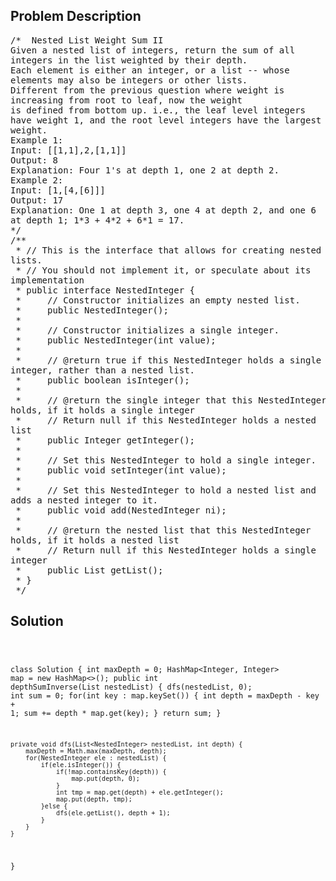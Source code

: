 <!--
<style>
  body { font-family: Arial, sans-serif; }
  .container { max-width: 100%; margin: 0 auto; padding: 10px; }
  .comment-block { max-width: 30%; background-color: #f9f9f9; padding: 10px; border-left: 5px solid #ccc; overflow-wrap: break-word; white-space: pre-wrap; }
  .code-block { background-color: #f4f4f4; padding: 10px; border: 1px solid #ddd; overflow-wrap: break-word; white-space: pre-wrap; }
</style>
-->

<div class='container'>
<h2>Problem Description</h2>
<div class='comment-block'>
<pre>
/*  Nested List Weight Sum II
Given a nested list of integers, return the sum of all
integers in the list weighted by their depth.
Each element is either an integer, or a list -- whose
elements may also be integers or other lists.
Different from the previous question where weight is
increasing from root to leaf, now the weight
is defined from bottom up. i.e., the leaf level integers
have weight 1, and the root level integers have the largest
weight.
Example 1:
Input: [[1,1],2,[1,1]]
Output: 8
Explanation: Four 1's at depth 1, one 2 at depth 2.
Example 2:
Input: [1,[4,[6]]]
Output: 17
Explanation: One 1 at depth 3, one 4 at depth 2, and one 6
at depth 1; 1*3 + 4*2 + 6*1 = 17.
*/
/**
 * // This is the interface that allows for creating nested
lists.
 * // You should not implement it, or speculate about its
implementation
 * public interface NestedInteger {
 *     // Constructor initializes an empty nested list.
 *     public NestedInteger();
 *
 *     // Constructor initializes a single integer.
 *     public NestedInteger(int value);
 *
 *     // @return true if this NestedInteger holds a single
integer, rather than a nested list.
 *     public boolean isInteger();
 *
 *     // @return the single integer that this NestedInteger
holds, if it holds a single integer
 *     // Return null if this NestedInteger holds a nested
list
 *     public Integer getInteger();
 *
 *     // Set this NestedInteger to hold a single integer.
 *     public void setInteger(int value);
 *
 *     // Set this NestedInteger to hold a nested list and
adds a nested integer to it.
 *     public void add(NestedInteger ni);
 *
 *     // @return the nested list that this NestedInteger
holds, if it holds a nested list
 *     // Return null if this NestedInteger holds a single
integer
 *     public List<NestedInteger> getList();
 * }
 */
</pre>
</div>

<h2>Solution</h2>
<div class='code-block'>
<pre><code class='language-java'>

class Solution {
    int maxDepth = 0;
    HashMap<Integer, Integer> map = new HashMap<>();
    public int depthSumInverse(List<NestedInteger> nestedList) {
        dfs(nestedList, 0);
        int sum = 0;
        for(int key : map.keySet()) {
            int depth = maxDepth - key + 1;
            sum += depth * map.get(key);
        }
        return sum;
    }
    
    private void dfs(List<NestedInteger> nestedList, int depth) {
        maxDepth = Math.max(maxDepth, depth);
        for(NestedInteger ele : nestedList) {
            if(ele.isInteger()) {
                if(!map.containsKey(depth)) {
                    map.put(depth, 0);
                }
                int tmp = map.get(depth) + ele.getInteger();
                map.put(depth, tmp);
            }else {
                dfs(ele.getList(), depth + 1);
            }
        }
    }
}</code></pre>
</div>
</div>
